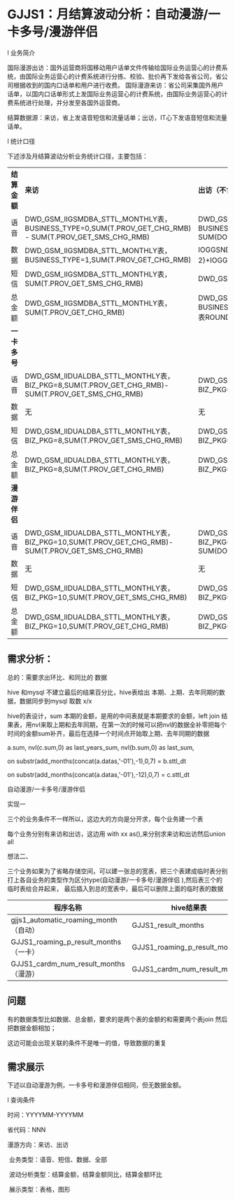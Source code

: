 





# GJJS1：月结算波动分析：自动漫游/一卡多号/漫游伴侣

l    业务简介

国际漫游出访：国外运营商将国移动用户话单文件传输给国际业务运营心的计费系统，由国际业务运营心的计费系统进行分拣、校验、批价再下发给各省公司，省公司根据收到的国内口话单和用户进行收费。
 国际漫游来访：省公司采集国外用户话单，以国内口话单形式上发国际业务运营心的计费系统，由国际业务运营心的计费系统进行处理，并分发至各国外运营商。

结算数据源：来访，省上发语音短信和流量话单；出访，IT心下发语音短信和流量话单。

l    统计口径

下述涉及月结算波动分析业务统计口径，主要包括：

 

|              |                                                              |                                                              |
| ------------ | ------------------------------------------------------------ | ------------------------------------------------------------ |
| **结算金额** | **来访**                                                     | **出访（不含税）**                                           |
| 语音         | DWD_GSM_IIGSMDBA_STTL_MONTHLY表，BUSINESS_TYPE=0,SUM(T.PROV_GET_CHG_RMB) - SUM(T.PROV_GET_SMS_CHG_RMB) | DWD_GSM_IIGSMDBA_STTL_MONTHLY表，BUSINESS_TYPE=0,SUM(DOM_PROV_PAY_CHG_RMB)-SUM(DOM_PROV_PAY_SMS_CHG_RMB) |
| 数据         | DWD_GSM_IIGSMDBA_STTL_MONTHLY表，BUSINESS_TYPE=1,SUM(T.PROV_GET_CHG_RMB) | IOGGSNDBA.GP_PGW_MONTHLY表，ROUND(SUM(LFEE) /   100000, 2)+IOGGSNDBA.IMSI_GGSN_MONTHLY表SUM(LFEE) |
| 短信         | DWD_GSM_IIGSMDBA_STTL_MONTHLY表，SUM(T.PROV_GET_SMS_CHG_RMB) | DWD_GSM_IIGSMDBA_STTL_MONTHLY表，SUM(DOM_PROV_PAY_SMS_CHG_RMB) |
| 总金额       | DWD_GSM_IIGSMDBA_STTL_MONTHLY表，SUM(T.PROV_GET_CHG_RMB)     | DWD_GSM_IIGSMDBA_STTL_MONTHLY表，BUSINESS_TYPE=0,SUM(DOM_PROV_PAY_CHG_RMB+IOGGSNDBA.GP_PGW_MONTHLY表ROUND(SUM(LFEE) / 100000, 2)+IOGGSNDBA.IMSI_GGSN_MONTHLY表SUM(LFEE) |
| **一卡多号** |                                                              |                                                              |
| 语音         | DWD_GSM_IIDUALDBA_STTL_MONTHLY表，BIZ_PKG=8,SUM(T.PROV_GET_CHG_RMB)-SUM(T.PROV_GET_SMS_CHG_RMB) | DWD_GSM_IIDUALDBA_STTL_MONTHLY表，BIZ_PKG=8,SUM(DOM_PROV_PAY_CHG_RMB)-SUM(DOM_PROV_PAY_SMS_CHG_RMB) |
| 数据         | 无                                                           | 无                                                           |
| 短信         | DWD_GSM_IIDUALDBA_STTL_MONTHLY表，BIZ_PKG=8,SUM(T.PROV_GET_SMS_CHG_RMB) | DWD_GSM_IIDUALDBA_STTL_MONTHLY表，BIZ_PKG=8,SUM(DOM_PROV_PAY_SMS_CHG_RMB) |
| 总金额       | DWD_GSM_IIDUALDBA_STTL_MONTHLY表，BIZ_PKG=8,SUM(T.PROV_GET_CHG_RMB) | DWD_GSM_IIDUALDBA_STTL_MONTHLY表，BIZ_PKG=8,SUM(DOM_PROV_PAY_CHG_RMB) |
| **漫游伴侣** |                                                              |                                                              |
| 语音         | DWD_GSM_IIDUALDBA_STTL_MONTHLY表，BIZ_PKG=10,SUM(T.PROV_GET_CHG_RMB)-SUM(T.PROV_GET_SMS_CHG_RMB) | DWD_GSM_IIDUALDBA_STTL_MONTHLY表，BIZ_PKG=10,SUM(DOM_PROV_PAY_CHG_RMB)-SUM(DOM_PROV_PAY_SMS_CHG_RMB) |
| 数据         | 无                                                           | 无                                                           |
| 短信         | DWD_GSM_IIDUALDBA_STTL_MONTHLY表，BIZ_PKG=10,SUM(T.PROV_GET_SMS_CHG_RMB) | DWD_GSM_IIDUALDBA_STTL_MONTHLY表，BIZ_PKG=10,SUM(DOM_PROV_PAY_SMS_CHG_RMB) |
| 总金额       | DWD_GSM_IIDUALDBA_STTL_MONTHLY表，BIZ_PKG=10,SUM(T.PROV_GET_CHG_RMB) | DWD_GSM_IIDUALDBA_STTL_MONTHLY表，BIZ_PKG=10,SUM(DOM_PROV_PAY_CHG_RMB) |

  

##  需求分析：

总的：需要求出环比、和同比的  数据

hive 和mysql 不建立最后的结果百分比，hive表给出 本期、上期、去年同期的数据，数据同步到mysql 取数   x/x

hive的表设计，sum 本期的金额，是用的中间表就是本期要求的金额，left join 结果表，用nvl来取上期和去年同期，在第一次的时候可以把nvl的数据全补零把每个时间的金额sum补齐，最后在选择一个时间点开始取上期、去年同期的数据

a.sum,
nvl(c.sum,0) as last_years_sum,
nvl(b.sum,0) as last_sum,

on substr(add_months(concat(a.datas,'-01'),-1),0,7) = b.sttl_dt 

on substr(add_months(concat(a.datas,'-01'),-12),0,7) = c.sttl_dt

自动漫游/一卡多号/漫游伴侣 

实现一

三个的业务条件不一样所以，这边大的方向是分开求，每个业务建一个表

每个业务分别有来访和出访，这边用 with  xx as(),来分别求来访和出访然后union all 

想法二、

三个业务如果为了省略存储空间，可以建一张总的宽表，把三个表建成临时表分别打上各自业务的类型作为区分type(自动漫游/一卡多号/漫游伴侣 ),然后表三个的临时表给合并起来， 最后插入到总的宽表中，最后可以删除上面的临时表的数据

| 程序名称                              | hive结果表                    |
| ------------------------------------- | ----------------------------- |
| gjjs1_automatic_roaming_month（自动） | GJJS1_result_months           |
| GJJS1_roaming_p_result_months（一卡） | GJJS1_roaming_p_result_months |
| GJJS1_cardm_num_result_months（漫游） | GJJS1_cardm_num_result_months |

## 问题

有的数据类型比如数据、总金额，要求的是两个表的金额的和需要两个表join 然后把数据金额相加；

这边可能会出现关联的条件不是唯一的值，导致数据的重复

## 需求展示

下述以自动漫游为例，一卡多号和漫游伴侣相同，但无数据金额。

l  查询条件

时间：YYYYMM-YYYYMM

省代码：NNN

漫游方向：来访、出访

​       业务类型：语音、短信、数据、全部

​       波动分析类型：结算金额，结算金额同比，结算金额环比

​      展示类型：表格，图形